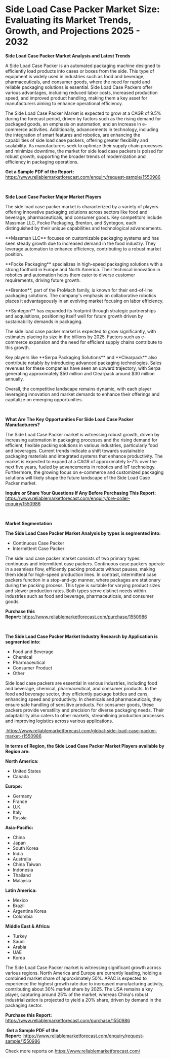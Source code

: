 <p><h1>Side Load Case Packer Market Size: Evaluating its Market Trends, Growth, and Projections 2025 - 2032</h1></p><p><strong>Side Load Case Packer Market Analysis and Latest Trends</strong></p>
<p><p>A Side Load Case Packer is an automated packaging machine designed to efficiently load products into cases or boxes from the side. This type of equipment is widely used in industries such as food and beverage, pharmaceuticals, and consumer goods, where the need for rapid and reliable packaging solutions is essential. Side Load Case Packers offer various advantages, including reduced labor costs, increased production speed, and improved product handling, making them a key asset for manufacturers aiming to enhance operational efficiency.</p><p>The Side Load Case Packer Market is expected to grow at a CAGR of 9.5% during the forecast period, driven by factors such as the rising demand for packaged goods, an emphasis on automation, and an increase in e-commerce activities. Additionally, advancements in technology, including the integration of smart features and robotics, are enhancing the capabilities of side load case packers, offering greater flexibility and scalability. As manufacturers seek to optimize their supply chain processes and minimize downtime, the market for side load case packers is poised for robust growth, supporting the broader trends of modernization and efficiency in packaging operations.</p></p>
<p><strong>Get a Sample PDF of the Report:&nbsp;</strong> <a href="https://www.reliablemarketforecast.com/enquiry/request-sample/1550986?utm_campaign=3327&utm_medium=2&utm_source=Github&utm_content=ia&utm_term=08042025&utm_id=side-load-case-packer">https://www.reliablemarketforecast.com/enquiry/request-sample/1550986</a></p>
<p>&nbsp;</p>
<p><strong>Side Load Case Packer Major Market Players</strong></p>
<p><p>The side load case packer market is characterized by a variety of players offering innovative packaging solutions across sectors like food and beverage, pharmaceuticals, and consumer goods. Key competitors include Massman LLC, Focke Packaging, Brenton, and Syntegon, each distinguished by their unique capabilities and technological advancements.</p><p>**Massman LLC** focuses on customizable packaging systems and has seen steady growth due to increased demand in the food industry. They leverage automation to enhance efficiency, contributing to a robust market position.</p><p>**Focke Packaging** specializes in high-speed packaging solutions with a strong foothold in Europe and North America. Their technical innovation in robotics and automation helps them cater to diverse customer requirements, driving future growth.</p><p>**Brenton**, part of the ProMach family, is known for their end-of-line packaging solutions. The company's emphasis on collaborative robotics places it advantageously in an evolving market focusing on labor efficiency. </p><p>**Syntegon** has expanded its footprint through strategic partnerships and acquisitions, positioning itself well for future growth driven by sustainability demands in packaging.</p><p>The side load case packer market is expected to grow significantly, with estimates placing its size in the billions by 2025. Factors such as e-commerce expansion and the need for efficient supply chains contribute to this growth.</p><p>Key players like **Serpa Packaging Solutions** and **Clearpack** also contribute notably by introducing advanced packaging technologies. Sales revenues for these companies have seen an upward trajectory, with Serpa generating approximately $50 million and Clearpack around $30 million annually.</p><p>Overall, the competitive landscape remains dynamic, with each player leveraging innovation and market demands to enhance their offerings and capitalize on emerging opportunities.</p></p>
<p>&nbsp;</p>
<p><strong>What Are The Key Opportunities For Side Load Case Packer Manufacturers?</strong></p>
<p><p>The Side Load Case Packer market is witnessing robust growth, driven by increasing automation in packaging processes and the rising demand for efficient, flexible packing solutions in various industries, particularly food and beverages. Current trends indicate a shift towards sustainable packaging materials and integrated systems that enhance productivity. The market is expected to expand at a CAGR of approximately 5-7% over the next five years, fueled by advancements in robotics and IoT technology. Furthermore, the growing focus on e-commerce and customized packaging solutions will likely shape the future landscape of the Side Load Case Packer market.</p></p>
<p><strong>Inquire or Share Your Questions If Any Before Purchasing This Report:</strong> <a href="https://www.reliablemarketforecast.com/enquiry/pre-order-enquiry/1550986?utm_campaign=3327&utm_medium=2&utm_source=Github&utm_content=ia&utm_term=08042025&utm_id=side-load-case-packer">https://www.reliablemarketforecast.com/enquiry/pre-order-enquiry/1550986</a></p>
<p>&nbsp;</p>
<p><strong>Market Segmentation</strong></p>
<p><strong>The Side Load Case Packer Market Analysis by types is segmented into:</strong></p>
<p><ul><li>Continuous Case Packer</li><li>Intermittent Case Packer</li></ul></p>
<p><p>The side load case packer market consists of two primary types: continuous and intermittent case packers. Continuous case packers operate in a seamless flow, efficiently packing products without pauses, making them ideal for high-speed production lines. In contrast, intermittent case packers function in a stop-and-go manner, where packages are stationary during the packing process. This type is suitable for varying product sizes and slower production rates. Both types serve distinct needs within industries such as food and beverage, pharmaceuticals, and consumer goods.</p></p>
<p><strong>Purchase this Report:&nbsp;</strong><a href="https://www.reliablemarketforecast.com/purchase/1550986?utm_campaign=3327&utm_medium=2&utm_source=Github&utm_content=ia&utm_term=08042025&utm_id=side-load-case-packer">https://www.reliablemarketforecast.com/purchase/1550986</a></p>
<p>&nbsp;</p>
<p><strong>The Side Load Case Packer Market Industry Research by Application is segmented into:</strong></p>
<p><ul><li>Food and Beverage</li><li>Chemical</li><li>Pharmaceutical</li><li>Consumer Product</li><li>Other</li></ul></p>
<p><p>Side load case packers are essential in various industries, including food and beverage, chemical, pharmaceutical, and consumer products. In the food and beverage sector, they efficiently package bottles and cans, enhancing speed and productivity. In chemicals and pharmaceuticals, they ensure safe handling of sensitive products. For consumer goods, these packers provide versatility and precision for diverse packaging needs. Their adaptability also caters to other markets, streamlining production processes and improving logistics across various applications.</p></p>
<p><a href="https://www.reliablemarketforecast.com/global-side-load-case-packer-market-r1550986?utm_campaign=3327&utm_medium=2&utm_source=Github&utm_content=ia&utm_term=08042025&utm_id=side-load-case-packer">&nbsp;https://www.reliablemarketforecast.com/global-side-load-case-packer-market-r1550986</a></p>
<p><strong>In terms of Region, the Side Load Case Packer Market Players available by Region are:</strong></p>
<p>
    <p> <strong> North America: </strong>
        <ul>
            <li>United States</li>
            <li>Canada</li>
        </ul>
        </p> 
    <p> <strong> Europe: </strong>
        <ul>
            <li>Germany</li>
            <li>France</li>
            <li>U.K.</li>
            <li>Italy</li>
            <li>Russia</li>
        </ul>
        </p> 
    <p> <strong> Asia-Pacific: </strong>
        <ul>
            <li>China</li>
            <li>Japan</li>
            <li>South Korea</li>
            <li>India</li>
            <li>Australia</li>
            <li>China Taiwan</li>
            <li>Indonesia</li>
            <li>Thailand</li>
            <li>Malaysia</li>
        </ul>
        </p> 
    <p> <strong> Latin America: </strong>
        <ul>
            <li>Mexico</li>
            <li>Brazil</li>
            <li>Argentina Korea</li>
            <li>Colombia</li>
        </ul>
        </p> 
    <p> <strong> Middle East & Africa: </strong>
        <ul>
            <li>Turkey</li>
            <li>Saudi</li>
            <li>Arabia</li>
            <li>UAE</li>
            <li>Korea</li>
        </ul>
    </p>
    </p>
<p><p>The Side Load Case Packer market is witnessing significant growth across various regions. North America and Europe are currently leading, holding a combined market share of approximately 50%. APAC is expected to experience the highest growth rate due to increased manufacturing activity, contributing about 30% market share by 2025. The USA remains a key player, capturing around 25% of the market, whereas China's robust industrialization is projected to yield a 20% share, driven by demand in the packaging sector.</p></p>
<p><strong>Purchase this Report: </strong><a href="https://www.reliablemarketforecast.com/purchase/1550986?utm_campaign=3327&utm_medium=2&utm_source=Github&utm_content=ia&utm_term=08042025&utm_id=side-load-case-packer">https://www.reliablemarketforecast.com/purchase/1550986</a></p>
<p>&nbsp;<strong>Get a Sample PDF of the Report:&nbsp;&nbsp;</strong><a href="https://www.reliablemarketforecast.com/enquiry/request-sample/1550986?utm_campaign=3327&utm_medium=2&utm_source=Github&utm_content=ia&utm_term=08042025&utm_id=side-load-case-packer">https://www.reliablemarketforecast.com/enquiry/request-sample/1550986</a></p>
<p><strong></strong></p>
<p>Check more reports on <a href="https://www.reliablemarketforecast.com/?utm_campaign=3327&utm_medium=2&utm_source=Github&utm_content=ia&utm_term=08042025&utm_id=side-load-case-packer">https://www.reliablemarketforecast.com/</a></p>